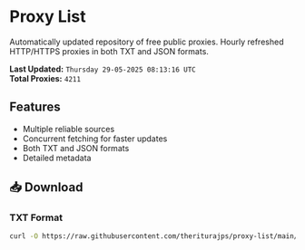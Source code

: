 # Proxy List

Automatically updated repository of free public proxies. Hourly refreshed HTTP/HTTPS proxies in both TXT and JSON formats.

**Last Updated:** `Thursday 29-05-2025 08:13:16 UTC`  
**Total Proxies:** `4211`

## Features
- Multiple reliable sources
- Concurrent fetching for faster updates
- Both TXT and JSON formats
- Detailed metadata

## 📥 Download

### TXT Format
```bash
curl -O https://raw.githubusercontent.com/theriturajps/proxy-list/main/proxies.txt